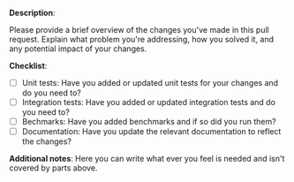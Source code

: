 **Description**:

Please provide a brief overview of the changes you've made in this pull request. Explain what problem you're addressing, how you solved it, and any potential impact of your changes.

**Checklist**:

- [ ] Unit tests: Have you added or updated unit tests for your changes and do you need to?
- [ ] Integration tests: Have you added or updated integration tests and do you need to?
- [ ] Bechmarks: Have you added benchmarks and if so did you run them?
- [ ] Documentation: Have you update the relevant documentation to reflect the changes?

**Additional notes**:
Here you can write what ever you feel is needed and isn't covered by parts above.
